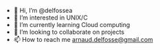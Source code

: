 - 👋 Hi, I’m @delfossea
- 👀 I’m interested in UNIX/C
- 🌱 I’m currently learning Cloud computing
- 💞️ I’m looking to collaborate on projects
- 📫 How to reach me arnaud.delfosse@gmail.com
